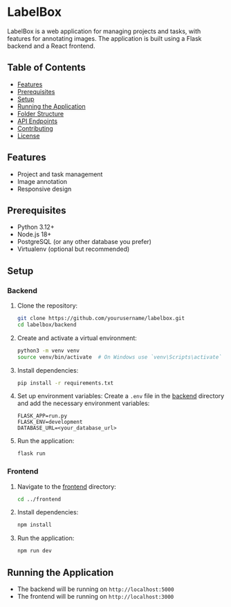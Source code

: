 # LabelBox

LabelBox is a web application for managing projects and tasks, with features for annotating images. The application is built using a Flask backend and a React frontend.

## Table of Contents

- [Features](#features)
- [Prerequisites](#prerequisites)
- [Setup](#setup)
- [Running the Application](#running-the-application)
- [Folder Structure](#folder-structure)
- [API Endpoints](#api-endpoints)
- [Contributing](#contributing)
- [License](#license)

## Features

- Project and task management
- Image annotation
- Responsive design

## Prerequisites

- Python 3.12+
- Node.js 18+
- PostgreSQL (or any other database you prefer)
- Virtualenv (optional but recommended)


## Setup

### Backend

1. Clone the repository:
    ```sh
    git clone https://github.com/yourusername/labelbox.git
    cd labelbox/backend
    ```

2. Create and activate a virtual environment:
    ```sh
    python3 -m venv venv
    source venv/bin/activate  # On Windows use `venv\Scripts\activate`
    ```

3. Install dependencies:
    ```sh
    pip install -r requirements.txt
    ```

4. Set up environment variables:
    Create a `.env` file in the [backend](http://_vscodecontentref_/0) directory and add the necessary environment variables:
    ```plaintext
    FLASK_APP=run.py
    FLASK_ENV=development
    DATABASE_URL=<your_database_url>
    ```

5. Run the application:
    ```sh
    flask run
    ```


### Frontend

1. Navigate to the [frontend](http://_vscodecontentref_/1) directory:
    ```sh
    cd ../frontend
    ```

2. Install dependencies:
    ```sh
    npm install
    ```

3. Run the application:
    ```sh
    npm run dev
    ```

## Running the Application

- The backend will be running on `http://localhost:5000`
- The frontend will be running on `http://localhost:3000`